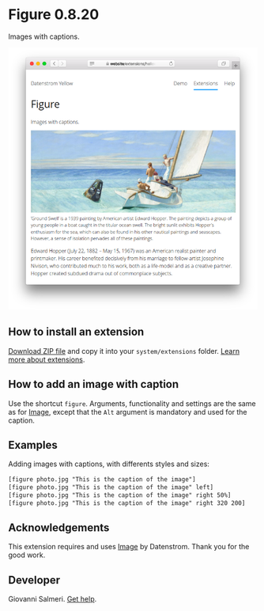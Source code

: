 # Figure 0.8.20

Images with captions.

<p align="center"><img src="figure-screenshot.png?raw=true" alt="Screenshot"></p>

## How to install an extension

[Download ZIP file](https://github.com/GiovanniSalmeri/yellow-figure/archive/main.zip) and copy it into your `system/extensions` folder. [Learn more about extensions](https://github.com/annaesvensson/yellow-update).

## How to add an image with caption

Use the shortcut `figure`. Arguments, functionality and settings are the same as for [Image](https://github.com/annaesvensson/yellow-image), except that the `Alt` argument is mandatory and used for the caption.

## Examples

Adding images with captions, with differents styles and sizes:

    [figure photo.jpg "This is the caption of the image"]
    [figure photo.jpg "This is the caption of the image" left]
    [figure photo.jpg "This is the caption of the image" right 50%]
    [figure photo.jpg "This is the caption of the image" right 320 200]

## Acknowledgements

This extension requires and uses [Image](https://github.com/annaesvensson/yellow-image) by Datenstrom. Thank you for the good work.

## Developer

Giovanni Salmeri. [Get help](https://datenstrom.se/yellow/help/).
